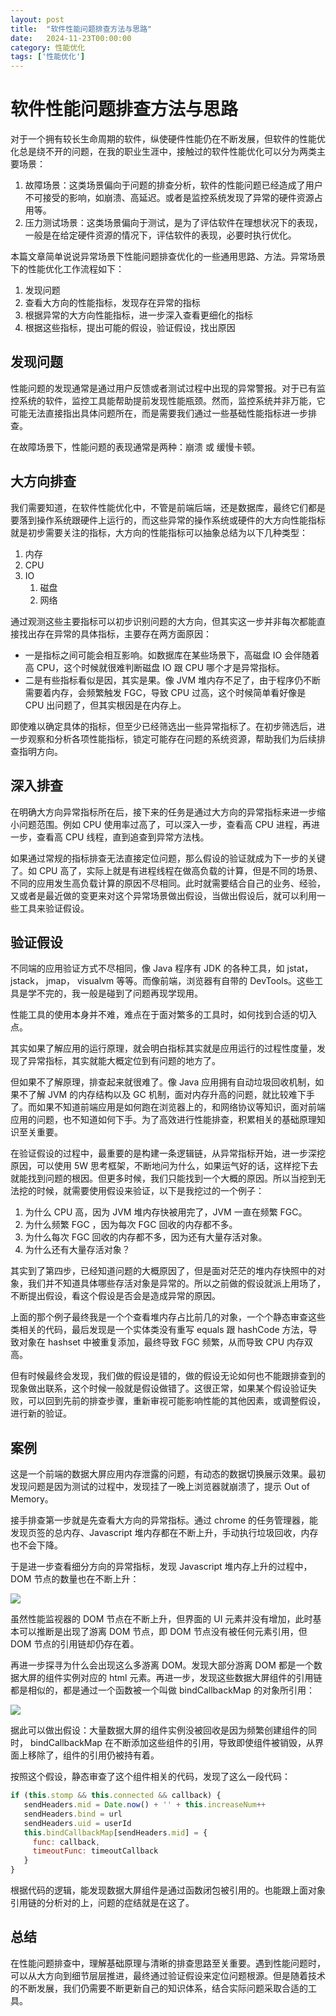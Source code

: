```yaml
---
layout: post
title:  "软件性能问题排查方法与思路"
date:   2024-11-23T00:00:00
category: 性能优化
tags: ['性能优化']
---
```


# 软件性能问题排查方法与思路

对于一个拥有较长生命周期的软件，纵使硬件性能仍在不断发展，但软件的性能优化总是绕不开的问题，在我的职业生涯中，接触过的软件性能优化可以分为两类主要场景：

1. 故障场景：这类场景偏向于问题的排查分析，软件的性能问题已经造成了用户不可接受的影响，如崩溃、高延迟。或者是监控系统发现了异常的硬件资源占用等。
2. 压力测试场景：这类场景偏向于测试，是为了评估软件在理想状况下的表现，一般是在给定硬件资源的情况下，评估软件的表现，必要时执行优化。

本篇文章简单说说异常场景下性能问题排查优化的一些通用思路、方法。异常场景下的性能优化工作流程如下：

1. 发现问题
2. 查看大方向的性能指标，发现存在异常的指标
3. 根据异常的大方向性能指标，进一步深入查看更细化的指标
4. 根据这些指标，提出可能的假设，验证假设，找出原因

## 发现问题

性能问题的发现通常是通过用户反馈或者测试过程中出现的异常警报。对于已有监控系统的软件，监控工具能帮助提前发现性能瓶颈。然而，监控系统并非万能，它可能无法直接指出具体问题所在，而是需要我们通过一些基础性能指标进一步排查。

在故障场景下，性能问题的表现通常是两种：崩溃 或 缓慢卡顿。

## 大方向排查

我们需要知道，在软件性能优化中，不管是前端后端，还是数据库，最终它们都是要落到操作系统跟硬件上运行的，而这些异常的操作系统或硬件的大方向性能指标就是初步需要关注的指标，大方向的性能指标可以抽象总结为以下几种类型：

1. 内存
2. CPU
3. IO
   1. 磁盘
   2. 网络

通过观测这些主要指标可以初步识别问题的大方向，但其实这一步并非每次都能直接找出存在异常的具体指标，主要存在两方面原因：

- 一是指标之间可能会相互影响。如数据库在某些场景下，高磁盘 IO 会伴随着高 CPU，这个时候就很难判断磁盘 IO 跟 CPU 哪个才是异常指标。
- 二是有些指标看似是因，其实是果。像 JVM 堆内存不足了，由于程序仍不断需要着内存，会频繁触发 FGC，导致 CPU 过高，这个时候简单看好像是 CPU 出问题了，但其实根因是在内存上。

即使难以确定具体的指标，但至少已经筛选出一些异常指标了。在初步筛选后，进一步观察和分析各项性能指标，锁定可能存在问题的系统资源，帮助我们为后续排查指明方向。

## 深入排查

在明确大方向异常指标所在后，接下来的任务是通过大方向的异常指标来进一步缩小问题范围。例如 CPU 使用率过高了，可以深入一步，查看高 CPU 进程，再进一步，查看高 CPU 线程，直到追查到异常方法栈。

如果通过常规的指标排查无法直接定位问题，那么假设的验证就成为下一步的关键了。如 CPU 高了，实际上就是有进程线程在做高负载的计算，但是不同的场景、不同的应用发生高负载计算的原因不尽相同。此时就需要结合自己的业务、经验，又或者是最近做的变更来对这个异常场景做出假设，当做出假设后，就可以利用一些工具来验证假设。

## 验证假设

不同端的应用验证方式不尽相同，像 Java 程序有 JDK 的各种工具，如 jstat， jstack， jmap， visualvm 等等。而像前端，浏览器有自带的 DevTools。这些工具是学不完的，我一般是碰到了问题再现学现用。

性能工具的使用本身并不难，难点在于面对繁多的工具时，如何找到合适的切入点。

其实如果了解应用的运行原理，就会明白指标其实就是应用运行的过程性度量，发现了异常指标，其实就能大概定位到有问题的地方了。

但如果不了解原理，排查起来就很难了。像 Java 应用拥有自动垃圾回收机制，如果不了解 JVM 的内存结构以及 GC 机制，面对内存升高的问题，就比较难下手了。而如果不知道前端应用是如何跑在浏览器上的，和网络协议等知识，面对前端应用的问题，也不知道如何下手。为了高效进行性能排查，积累相关的基础原理知识至关重要。

在验证假设的过程中，最重要的是构建一条逻辑链，从异常指标开始，进一步深挖原因，可以使用 5W 思考框架，不断地问为什么，如果运气好的话，这样挖下去就能找到问题的根因。但更多时候，我们只能找到一个大概的原因。所以当挖到无法挖的时候，就需要使用假设来验证，以下是我挖过的一个例子：

1. 为什么 CPU 高，因为 JVM 堆内存快被用完了，JVM 一直在频繁 FGC。
2. 为什么频繁 FGC ，因为每次 FGC 回收的内存都不多。
3. 为什么每次 FGC 回收的内存都不多，因为还有大量存活对象。
4. 为什么还有大量存活对象？

其实到了第四步，已经知道问题的大概原因了，但是面对茫茫的堆内存快照中的对象，我们并不知道具体哪些存活对象是异常的。所以之前做的假设就派上用场了，不断提出假设，看这个假设是否会是造成异常的原因。

上面的那个例子最终我是一个个查看堆内存占比前几的对象，一个个静态审查这些类相关的代码，最后发现是一个实体类没有重写 equals 跟 hashCode 方法，导致对象在 hashset 中被重复添加，最终导致 FGC 频繁，从而导致 CPU 内存双高。

但有时候最终会发现，我们做的假设是错的，做的假设无论如何也不能跟排查到的现象做出联系，这个时候一般就是假设做错了。这很正常，如果某个假设验证失败，可以回到先前的排查步骤，重新审视可能影响性能的其他因素，或调整假设，进行新的验证。

## 案例

这是一个前端的数据大屏应用内存泄露的问题，有动态的数据切换展示效果。最初发现问题是因为测试的过程中，发现挂了一晚上浏览器就崩溃了，提示 Out of Memory。

接手排查第一步就是先查看大方向的异常指标。通过 chrome 的任务管理器，能发现页签的总内存、Javascript 堆内存都在不断上升，手动执行垃圾回收，内存也不会下降。

于是进一步查看细分方向的异常指标，发现 Javascript 堆内存上升的过程中，DOM 节点的数量也在不断上升：

![](/assets/20241120215427.PNG)

虽然性能监视器的 DOM 节点在不断上升，但界面的 UI 元素并没有增加，此时基本可以推断是出现了游离 DOM 节点，即 DOM 节点没有被任何元素引用，但 DOM 节点的引用链却仍存在着。

再进一步探寻为什么会出现这么多游离 DOM。发现大部分游离 DOM 都是一个数据大屏的组件实例对应的 html 元素。再进一步，发现这些数据大屏组件的引用链都是相似的，都是通过一个函数被一个叫做 bindCallbackMap 的对象所引用：

![](/assets/20241120215439.PNG)

据此可以做出假设：大量数据大屏的组件实例没被回收是因为频繁创建组件的同时， bindCallbackMap 在不断添加这些组件的引用，导致即使组件被销毁，从界面上移除了，组件的引用仍被持有着。

按照这个假设，静态审查了这个组件相关的代码，发现了这么一段代码：

```js
if (this.stomp && this.connected && callback) {
   sendHeaders.mid = Date.now() + '' + this.increaseNum++
   sendHeaders.bind = url
   sendHeaders.uid = userId
   this.bindCallbackMap[sendHeaders.mid] = {
     func: callback,
     timeoutFunc: timeoutCallback
   }
}
```

根据代码的逻辑，能发现数据大屏组件是通过函数闭包被引用的。也能跟上面对象引用链的分析对的上，问题的症结就是在这了。

## 总结

在性能问题排查中，理解基础原理与清晰的排查思路至关重要。遇到性能问题时，可以从大方向到细节层层推进，最终通过验证假设来定位问题根源。但是随着技术的不断发展，我们仍需要不断更新自己的知识体系，结合实际问题采取合适的工具。
